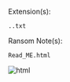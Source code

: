 Extension(s): 
```
..txt
```
Ransom Note(s): 
```
Read_ME.html
```
![html](https://github.com/user-attachments/assets/3f92999c-209c-4b1b-afd2-b55418244e31)
